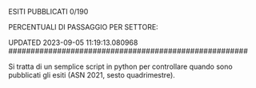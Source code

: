 ESITI PUBBLICATI 0/190 

PERCENTUALI DI PASSAGGIO PER SETTORE:

UPDATED 2023-09-05 11:19:13.080968
###################################################### 

Si tratta di un semplice script in python per controllare quando sono pubblicati gli esiti (ASN 2021, sesto quadrimestre).

